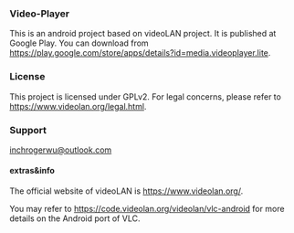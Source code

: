

### Video-Player

This is an android project based on videoLAN project.
It is published at Google Play. You can download from https://play.google.com/store/apps/details?id=media.videoplayer.lite. 


### License

This project is licensed under GPLv2.
For legal concerns, please refer to https://www.videolan.org/legal.html.

### Support

inchrogerwu@outlook.com





#### extras&info

The official website of videoLAN is https://www.videolan.org/.

You may refer to https://code.videolan.org/videolan/vlc-android for more details on the Android port of VLC.


